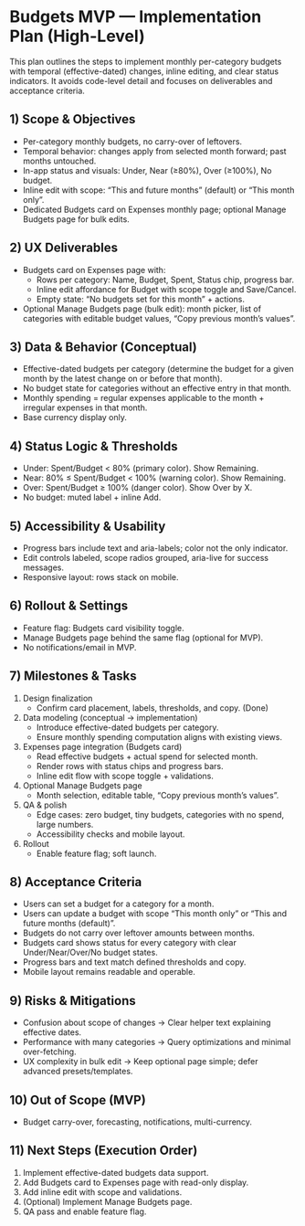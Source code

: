 # Budgets MVP — Implementation Plan (High-Level)

This plan outlines the steps to implement monthly per-category budgets with temporal (effective-dated) changes, inline editing, and clear status indicators. It avoids code-level detail and focuses on deliverables and acceptance criteria.

## 1) Scope & Objectives
- Per-category monthly budgets, no carry-over of leftovers.
- Temporal behavior: changes apply from selected month forward; past months untouched.
- In-app status and visuals: Under, Near (≥80%), Over (≥100%), No budget.
- Inline edit with scope: “This and future months” (default) or “This month only”.
- Dedicated Budgets card on Expenses monthly page; optional Manage Budgets page for bulk edits.

## 2) UX Deliverables
- Budgets card on Expenses page with:
  - Rows per category: Name, Budget, Spent, Status chip, progress bar.
  - Inline edit affordance for Budget with scope toggle and Save/Cancel.
  - Empty state: “No budgets set for this month” + actions.
- Optional Manage Budgets page (bulk edit): month picker, list of categories with editable budget values, “Copy previous month’s values”.

## 3) Data & Behavior (Conceptual)
- Effective-dated budgets per category (determine the budget for a given month by the latest change on or before that month).
- No budget state for categories without an effective entry in that month.
- Monthly spending = regular expenses applicable to the month + irregular expenses in that month.
- Base currency display only.

## 4) Status Logic & Thresholds
- Under: Spent/Budget < 80% (primary color). Show Remaining.
- Near: 80% ≤ Spent/Budget < 100% (warning color). Show Remaining.
- Over: Spent/Budget ≥ 100% (danger color). Show Over by X.
- No budget: muted label + inline Add.

## 5) Accessibility & Usability
- Progress bars include text and aria-labels; color not the only indicator.
- Edit controls labeled, scope radios grouped, aria-live for success messages.
- Responsive layout: rows stack on mobile.

## 6) Rollout & Settings
- Feature flag: Budgets card visibility toggle.
- Manage Budgets page behind the same flag (optional for MVP).
- No notifications/email in MVP.

## 7) Milestones & Tasks
1. Design finalization
   - Confirm card placement, labels, thresholds, and copy. (Done)
2. Data modeling (conceptual → implementation)
   - Introduce effective-dated budgets per category.
   - Ensure monthly spending computation aligns with existing views.
3. Expenses page integration (Budgets card)
   - Read effective budgets + actual spend for selected month.
   - Render rows with status chips and progress bars.
   - Inline edit flow with scope toggle + validations.
4. Optional Manage Budgets page
   - Month selection, editable table, “Copy previous month’s values”.
5. QA & polish
   - Edge cases: zero budget, tiny budgets, categories with no spend, large numbers.
   - Accessibility checks and mobile layout.
6. Rollout
   - Enable feature flag; soft launch.

## 8) Acceptance Criteria
- Users can set a budget for a category for a month.
- Users can update a budget with scope “This month only” or “This and future months (default)”.
- Budgets do not carry over leftover amounts between months.
- Budgets card shows status for every category with clear Under/Near/Over/No budget states.
- Progress bars and text match defined thresholds and copy.
- Mobile layout remains readable and operable.

## 9) Risks & Mitigations
- Confusion about scope of changes → Clear helper text explaining effective dates.
- Performance with many categories → Query optimizations and minimal over-fetching.
- UX complexity in bulk edit → Keep optional page simple; defer advanced presets/templates.

## 10) Out of Scope (MVP)
- Budget carry-over, forecasting, notifications, multi-currency.

## 11) Next Steps (Execution Order)
1) Implement effective-dated budgets data support.
2) Add Budgets card to Expenses page with read-only display.
3) Add inline edit with scope and validations.
4) (Optional) Implement Manage Budgets page.
5) QA pass and enable feature flag.
